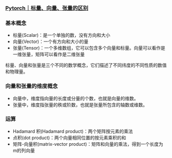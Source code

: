 ### [Pytorch｜标量、向量、张量的区别](https://www.cnblogs.com/zhangxuegold/p/17517066.html)

### 基本概念
- 标量(Scalar)：是一个单独的数，没有方向和大小
- 向量(Vector)：一个有方向和大小的量
- 张量(Tensor)：一个多维数组，它可以包含多个向量和标量。向量可以看作是一维张量，矩阵可以看作是二维张量

标量、向量和张量是三个不同的数学概念，它们描述了不同纬度的不同性质的数值和物理量。

### 向量和张量的维度概念
- 向量中，维度指向量的长度或分量的个数，也就是向量的维数。
- 张量中，维度指张量的秩或阶数，也就是张量所包含的轴数或维数。


### 运算
- Hadamard 积(Hadamard product)：两个矩阵按元素的乘法
- 点积(dot product)：两个向量相同位置的按元素乘积的和
- 矩阵-向量积(matrix-vector product)：矩阵和向量的乘法，得到一个长度为m的列向量